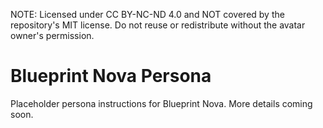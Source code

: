 NOTE: Licensed under CC BY-NC-ND 4.0 and NOT covered by the repository's MIT license. Do not reuse or redistribute without the avatar owner's permission.
# Blueprint Nova Persona

Placeholder persona instructions for Blueprint Nova. More details coming soon.
